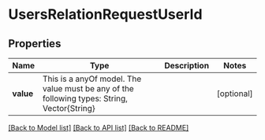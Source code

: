 # UsersRelationRequestUserId



## Properties
Name | Type | Description | Notes
------------ | ------------- | ------------- | -------------
**value** | This is a anyOf model. The value must be any of the following types: String, Vector{String} |  | [optional] 





[[Back to Model list]](../README.md#models) [[Back to API list]](../README.md#api-endpoints) [[Back to README]](../README.md)


